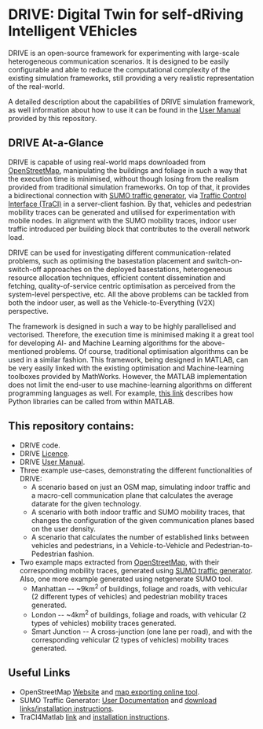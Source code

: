 # DRIVE: Digital Twin for self-dRiving Intelligent VEhicles

DRIVE is an open-source framework for experimenting with large-scale heterogeneous communication scenarios. It is designed to be easily configurable and able to reduce the computational complexity of the existing simulation frameworks, still providing a very realistic representation of the real-world.

A detailed description about the capabilities of DRIVE simulation framework, as well information about how to use it can be found in the [User Manual](https://github.com/ioannismavromatis/smarterSimulator/blob/master/userManualDRIVE.pdf) provided by this repository.

## DRIVE At-a-Glance

DRIVE is capable of using real-world maps downloaded from [OpenStreetMap](https://www.openstreetmap.org/), manipulating the buildings and foliage in such a way that the execution time is minimised, without though losing from the realism provided from traditional simulation frameworks. On top of that, it provides a bidirectional connection with [SUMO traffic generator](https://www.dlr.de/ts/en/desktopdefault.aspx/tabid-9883/16931_read-41000/), via [Traffic Control Interface (TraCI)](https://sumo.dlr.de/wiki/TraCI) in a server-client fashion. By that, vehicles and pedestrian mobility traces can be generated and utilised for experimentation with mobile nodes. In alignment with the SUMO mobility traces, indoor user traffic introduced per building block that contributes to the overall network load.

DRIVE can be used for investigating different communication-related problems, such as optimising the basestation placement and switch-on-switch-off approaches on the deployed basestations, heterogeneous resource allocation techniques, efficient content dissemination and fetching, quality-of-service centric optimisation as perceived from the system-level perspective, etc. All the above problems can be tackled from both the indoor user, as well as the Vehicle-to-Everything (V2X) perspective.

The framework is designed in such a way to be highly parallelised and vectorised. Therefore, the execution time is minimised making it a great tool for developing AI- and Machine Learning algorithms for the above-mentioned problems. Of course, traditional optimisation algorithms can be used in a similar fashion. This framework, being designed in MATLAB, can be very easily linked with the existing optimisation and Machine-learning toolboxes provided by MathWorks. However, the MATLAB implementation does not limit the end-user to use machine-learning algorithms on different programming languages as well. For example, [this link](https://uk.mathworks.com/products/matlab/matlab-and-python.html) describes how Python libraries can be called from within MATLAB.

## This repository contains:

* DRIVE code.
* DRIVE [Licence](https://github.com/ioannismavromatis/smarterSimulator/blob/master/LICENSE).
* DRIVE [User Manual](https://github.com/ioannismavromatis/smarterSimulator/blob/master/userManualDRIVE.pdf).
* Three example use-cases, demonstrating the different functionalities of DRIVE:
    * A scenario based on just an OSM map, simulating indoor traffic and a macro-cell communication plane that calculates the average datarate for the given technology.
    * A scenario with both indoor traffic and SUMO mobility traces, that changes the configuration of the given communication planes based on the user density.
	* A scenario that calculates the number of established links between vehicles and pedestrians, in a Vehicle-to-Vehicle and Pedestrian-to-Pedestrian fashion.
* Two example maps extracted from [OpenStreetMap](https://www.openstreetmap.org/), with their corresponding mobility traces, generated using [SUMO traffic generator](https://www.dlr.de/ts/en/desktopdefault.aspx/tabid-9883/16931_read-41000/). Also, one more example generated using netgenerate SUMO tool.
    * Manhattan -- ~9km<sup>2</sup> of buildings, foliage and roads, with vehicular (2 different types of vehicles) and pedestrian mobility traces generated.
    * London -- ~4km<sup>2</sup> of buildings, foliage and roads, with vehicular (2 types of vehicles) mobility traces generated.
    * Smart Junction -- A cross-junction (one lane per road), and with the corresponding vehicular (2 types of vehicles) mobility traces generated. 

## Useful Links

* OpenStreetMap [Website](https://www.openstreetmap.org/) and [map exporting online tool](https://www.openstreetmap.org/export).
* SUMO Traffic Generator: [User Documentation](https://sumo.dlr.de/wiki/SUMO_User_Documentation) and [download links/installation instructions](https://sumo.dlr.de/userdoc/Downloads.html).
* TraCI4Matlab [link](https://github.com/pipeacosta/traci4matlab) and [installation instructions](https://github.com/pipeacosta/traci4matlab/blob/master/user_manual.pdf).
